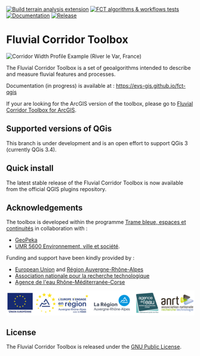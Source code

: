 [![Build terrain analysis extension](https://github.com/EVS-GIS/fct-qgis/actions/workflows/build.yml/badge.svg)](https://github.com/EVS-GIS/fct-qgis/actions/workflows/build.yml)
[![FCT algorithms & workflows tests](https://github.com/EVS-GIS/fct-qgis/actions/workflows/test.yml/badge.svg)](https://github.com/EVS-GIS/fct-qgis/actions/workflows/test.yml)
[![Documentation](https://github.com/EVS-GIS/fct-qgis/actions/workflows/pages/pages-build-deployment/badge.svg)](https://github.com/EVS-GIS/fct-qgis/actions/workflows/pages/pages-build-deployment)
[![Release](https://github.com/EVS-GIS/fct-qgis/actions/workflows/release.yml/badge.svg?branch=master)](https://github.com/EVS-GIS/fct-qgis/actions/workflows/release.yml)

# Fluvial Corridor Toolbox

![Corridor Width Profile Example (River le Var, France)](https://github.com/tramebleue/fct-cli/blob/master/docs/img/width_profile.png)

The Fluvial Corridor Toolbox is a set of geoalgorithms intended to describe and measure fluvial features and processes.

Documentation (in progress) is available at : https://evs-gis.github.io/fct-qgis

If your are looking for the ArcGIS version of the toolbox,
please go to [Fluvial Corridor Toolbox for ArcGIS](https://github.com/EVS-GIS/Fluvial-Corridor-Toolbox-ArcGIS).

## Supported versions of QGis

This branch is under development and is an open effort to support QGis 3 (currently QGis 3.4).

## Quick install

The latest stable release of the Fluvial Corridor Toolbox is now available from the official QGIS plugins repository. 

## Acknowledgements

The toolbox is developed within the programme
[Trame bleue, espaces et continuités](https://www.tramebleue.fr/)
in collaboration with :

* [GeoPeka](http://www.geopeka.com)
* [UMR 5600 Environnement, ville et société](http://umr5600.cnrs.fr/fr/accueil/).

Funding and support have been kindly provided by :

* [European Union](http://www.europe-en-france.gouv.fr/Centre-de-ressources/Actualites/Le-FEDER-qu-est-ce-que-c-est)
  and [Région Auvergne-Rhône-Alpes](https://www.auvergnerhonealpes.fr/)
* [Association nationale pour la recherche technologique](http://www.anrt.asso.fr/fr)
* [Agence de l'eau Rhône-Méditerranée-Corse](https://www.eaurmc.fr/)

![Supporting Partners](docs/img/partners.png)

## License

The Fluvial Corridor Toolbox is released under the [GNU Public License][].

[GNU Public License]: https://github.com/EVS-GIS/fct-qgis/blob/master/LICENSE
